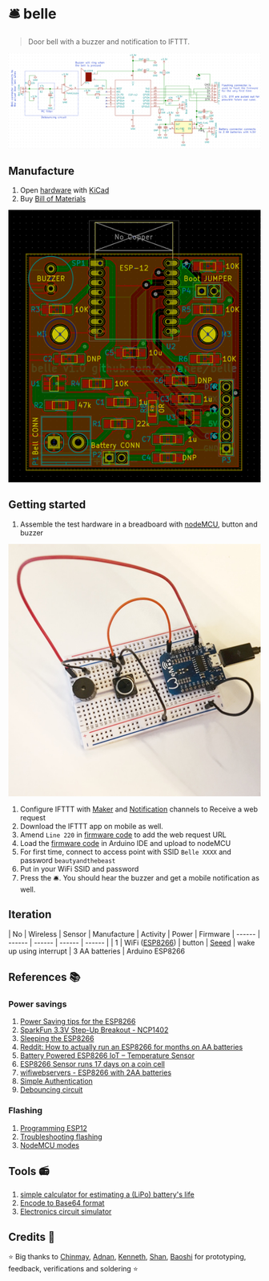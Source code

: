 # 🛎 belle

> Door bell with a buzzer and notification to IFTTT.

![](screenshot.png)

## Manufacture

1. Open [hardware](hardware) with [KiCad](http://kicad-pcb.org/)
1. Buy [Bill of Materials](https://docs.google.com/spreadsheets/d/1m9wsQ8mQkDeZknwRr8GEDQU02FGcmrBqXRizbyn6Ccs/pubhtml)

![](layout.png)

## Getting started

1. Assemble the test hardware in a breadboard with [nodeMCU](http://nodemcu.com/index_en.html), button and buzzer

  ![](images/prototype-1.JPG)
1. Configure IFTTT with [Maker](https://ifttt.com/maker) and [Notification](https://ifttt.com/if_notifications) channels to Receive a web request
1. Download the IFTTT app on mobile as well.
1. Amend `Line 220` in [firmware code](firmware/belle.ino#L220) to add the web request URL
1. Load the [firmware code](firmware/belle.ino) in Arduino IDE and upload to nodeMCU
1. For first time, connect to access point with SSID `Belle XXXX` and password `beautyandthebeast`
1. Put in your WiFi SSID and password
1. Press the 🛎. You should hear the buzzer and get a mobile notification as well.

## Iteration

| No | Wireless | Sensor | Manufacture | Activity | Power | Firmware
| ------ | ------ | ------ | ------ | ------ |
| 1 | WiFi ([ESP8266](https://en.wikipedia.org/wiki/ESP8266)) | button | [Seeed](https://www.seeedstudio.com/fusion_pcb.html) | wake up using interrupt | 3 AA batteries | Arduino ESP8266

## References :books:

### Power savings

1. [Power Saving tips for the ESP8266](https://github.com/z2amiller/sensorboard/blob/master/PowerSaving.md)
1. [SparkFun 3.3V Step-Up Breakout - NCP1402](https://www.sparkfun.com/products/10967)
1. [Sleeping the ESP8266](http://www.esp8266.com/wiki/doku.php?id=esp8266_power_usage)
1. [Reddit: How to actually run an ESP8266 for months on AA batteries](https://www.reddit.com/r/esp8266/comments/4gmkfl/how_to_actually_run_an_esp8266_for_months_on_aa/)
1. [Battery Powered ESP8266 IoT – Temperature Sensor](http://homecircuits.eu/blog/battery-powered-esp8266-iot-logger/)
1. [ESP8266 Sensor runs 17 days on a coin cell](https://www.youtube.com/watch?v=IYuYTfO6iOs)
1. [wifiwebservers - ESP8266 with 2AA batteries](http://www.arduinesp.com/wifiwebserver)
1. [Simple Authentication](https://github.com/esp8266/Arduino/blob/4897e0006b5b0123a2fa31f67b14a3fff65ce561/libraries/ESP8266WebServer/examples/SimpleAuthentification/SimpleAuthentification.ino)
1. [Debouncing circuit](http://www.ganssle.com/debouncing-pt2.htm)

### Flashing

1. [Programming ESP12](http://glyncowles.blogspot.sg/2015/07/programming-and-running-esp12-e.html)
1. [Troubleshooting flashing](https://learn.sparkfun.com/tutorials/esp8266-thing-hookup-guide/discuss#comment-55a05571ce395f88538b4567)
1. [NodeMCU modes](https://raw.githubusercontent.com/nodemcu/nodemcu-devkit/master/Documents/NODEMCU_DEVKIT_SCH.png)

## Tools :radio:

1. [simple calculator for estimating a (LiPo) battery's life](http://battery-life.of-things.de/battery-life-calculator.php)
1. [Encode to Base64 format](https://www.base64encode.org/)
1. [Electronics circuit simulator](http://www.falstad.com/circuit/)

## Credits :pray:

:star: Big thanks to [Chinmay](https://chinmay.audio/), [Adnan](https://github.com/catmaker), [Kenneth](https://github.com/kennethlimcp), [Shan](https://twitter.com/shannietron), [Baoshi](https://twitter.com/ba0sh1) for prototyping, feedback, verifications and soldering :star:
